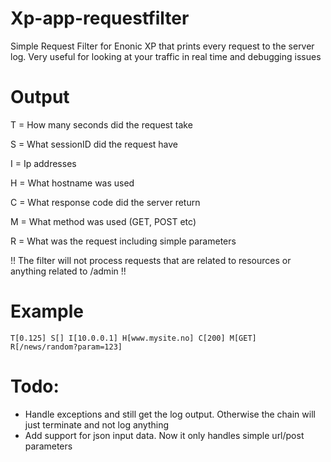 # Xp-app-requestfilter
Simple Request Filter for Enonic XP that prints every request to the server log. Very useful for looking at your traffic in real time and debugging issues

# Output
T = How many seconds did the request take

S = What sessionID did the request have

I = Ip addresses

H = What hostname was used

C = What response code did the server return

M = What method was used (GET, POST etc)

R = What was the request including simple parameters

!! The filter will not process requests that are related to resources or anything related to /admin !!

# Example
```
T[0.125] S[] I[10.0.0.1] H[www.mysite.no] C[200] M[GET] R[/news/random?param=123]
```

# Todo: 
- Handle exceptions and still get the log output. Otherwise the chain will just terminate and not log anything
- Add support for json input data. Now it only handles simple url/post parameters
